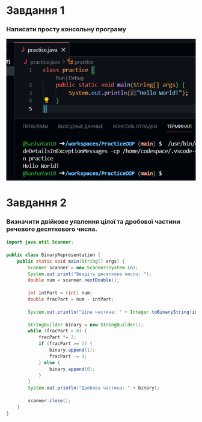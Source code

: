 # Завдання 1

### Написати просту консольну програму
![](/misc/Task%201.png)

# Завдання 2

### Визначити двійкове уявлення цілої та дробової частини речового десяткового числа.
````java
import java.util.Scanner;

public class BinaryRepresentation {
    public static void main(String[] args) {
        Scanner scanner = new Scanner(System.in);
        System.out.print("Введіть десяткове число: ");
        double num = scanner.nextDouble();

        int intPart = (int) num;
        double fracPart = num - intPart;

        System.out.println("Ціла частина: " + Integer.toBinaryString(intPart));

        StringBuilder binary = new StringBuilder();
        while (fracPart > 0) {
            fracPart *= 2;
            if (fracPart >= 1) {
                binary.append(1);
                fracPart -= 1;
            } else {
                binary.append(0);
            }
        }
        System.out.println("Дробова частина: " + binary);

        scanner.close();
    }
}
````
